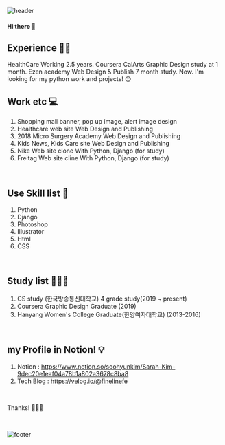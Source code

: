 ![header](https://capsule-render.vercel.app/api?type=wave&color=auto&height=300&section=header&text=SoohyunKim&fontSize=90)

#### Hi there 👋

## Experience ✍🏻
HealthCare Working 2.5 years.
Coursera CalArts Graphic Design study at 1 month.
Ezen academy Web Design & Publish 7 month study.
Now. I'm looking for my python work and projects! 😊

## Work etc 💻
1) Shopping mall banner, pop up image, alert image design
2) Healthcare web site Web Design and Publishing
3) 2018 Micro Surgery Academy Web Design and Publishing
4) Kids News, Kids Care site Web Design and Publishing
5) Nike Web site clone With Python, Django (for study)
6) Freitag Web site cline With Python, Django (for study)


<br />

## Use Skill list 💫
1) Python
2) Django
3) Photoshop
4) Illustrator
5) Html
6) CSS

<br />

## Study list 👩🏻‍💻
1) CS study (한국방송통신대학교) 4 grade study(2019 ~ present)
2) Coursera Graphic Design Graduate (2019)
3) Hanyang Women's College Graduate(한양여자대학교) (2013-2016)


<br />

## my Profile in Notion! 💡
1) Notion    : https://www.notion.so/soohyunkim/Sarah-Kim-9dec20e1eaf04a78b1a802a3678c8ba8
2) Tech Blog : https://velog.io/@finelinefe


<br />

Thanks! 🙇🏻‍♀️

<br />


![footer](https://capsule-render.vercel.app/api?section=footer)
